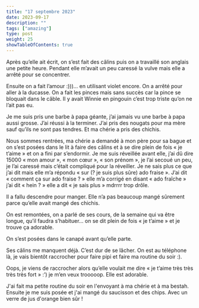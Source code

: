 ```yaml
---
title: "17 septembre 2023"
date: 2023-09-17
description: ""
tags: ["amazing"]
type: post
weight: 25
showTableOfContents: true
---
```


Après qu’elle ait écrit, on s’est fait des câlins puis on a travaillé son anglais une petite heure. Pendant elle m’avait un peu caressé la vulve mais elle a arrêté pour se concentrer. 

Ensuite on a fait l’amour :)))… en utilisant violet encore. On a arrêté pour aller à la ducasse. On a fait les pinces mais sans succès car la pince se bloquait dans le câble. Il y avait Winnie en pingouin c’est trop triste qu’on ne l’ait pas eu. 

Je me suis pris une barbe à papa géante, j’ai jamais vu une barbe à papa aussi grosse. J’ai réussi à la terminer. J’ai pris des nougats pour ma mère sauf qu’ils ne sont pas tendres. Et ma chérie a pris des chichis. 

Nous sommes rentrées, ma chérie a demandé à mon père pour sa bague et on s’est posées dans le lit à faire des câlins et à se dire plein de fois « je t’aime » et on a fini par s’endormir. Je me suis réveillée avant elle, j’ai dû dire 15000 « mon amour », « mon cœur », « son prénom », je l’ai secoué un peu, je l’ai caressé mais c’était compliqué pour la réveiller. Je ne sais plus ce que j’ai dit mais elle m’a répondu « sur (? je suis plus sûre) ado fraise ». J’ai dit « comment ça sur ado fraise ? » elle m’a corrigé en disant « ado fraîche » j’ai dit « hein ? » elle a dit « je sais plus » mdrrrr trop drôle. 

Il a fallu descendre pour manger. Elle n’a pas beaucoup mangé sûrement parce qu’elle avait mangé des chichis. 

On est remontées, on a parlé de ses cours, de la semaine qui va être longue, qu’il faudra s’habituer… on se dit plein de fois « je t’aime » et je trouve ça adorable. 

On s’est posées dans le canapé avant qu’elle parte.

Ses câlins me manquent déjà. C’est dur de se lâcher. On est au téléphone là, je vais bientôt raccrocher pour faire pipi et faire ma routine du soir :).

Oops, je viens de raccrocher alors qu’elle voulait me dire « je t’aime très très très très fort » :’) je m’en veux trooooop. Elle est adorable.

J'ai fait ma petite routine du soir en l'envoyant à ma chérie et à ma bestah. Ensuite je me suis posée et j'ai mangé du saucisson et des chips. Avec un verre de jus d'orange bien sûr !